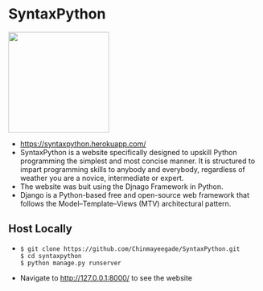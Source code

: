 # SyntaxPython
<img width="200" src="https://user-images.githubusercontent.com/96294811/160237541-27019739-3892-49fd-ab51-bd6afdf28de2.png">

- https://syntaxpython.herokuapp.com/
- SyntaxPython is a website specifically designed to upskill Python programming the simplest and most concise manner. It is structured to impart programming skills to anybody and everybody, regardless of weather you are a novice, intermediate or expert.
- The website was buit using the Djnago Framework in Python.
- Django is a Python-based free and open-source web framework that follows the Model–Template–Views (MTV) architectural pattern.
## Host Locally
-     $ git clone https://github.com/Chinmayeegade/SyntaxPython.git
      $ cd syntaxpython
      $ python manage.py runserver
- Navigate to http://127.0.0.1:8000/ to see the website

